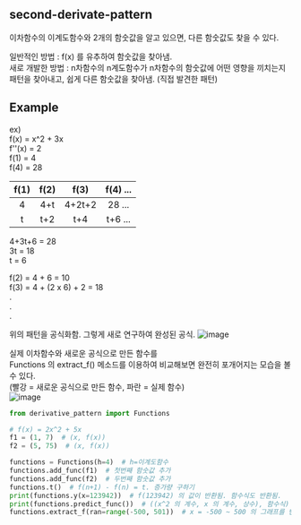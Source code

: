 second-derivate-pattern
---------
이차함수의 이계도함수와 2개의 함숫값을 알고 있으면, 다른 함숫값도 찾을 수 있다.

일반적인 방법 : f(x) 를 유추하여 함숫값을 찾아냄.  
새로 개발한 방법 : n차함수의 n계도함수가 n차함수의 함숫값에 어떤 영향을 끼치는지 패턴을 찾아내고, 쉽게 다른 함숫값을 찾아냄. (직접 발견한 패턴)  

Example
------
ex)  
f(x) = x^2 + 3x  
f''(x) = 2  
f(1) = 4  
f(4) = 28  

|f(1)|f(2)|f(3)|f(4) ...|
|:--:|:--:|:--:|:--:|
|4|4+t|4+2t+2|28 ...|
|t|t+2|t+4|t+6 ...|
     
4+3t+6 = 28  
3t = 18  
t = 6  

f(2) = 4 + 6 = 10  
f(3) = 4 + (2 x 6) + 2 = 18  
.  
.  
.  

위의 패턴을 공식화함.
그렇게 새로 연구하여 완성된 공식.
![image](https://user-images.githubusercontent.com/66504341/108023088-32218f00-7065-11eb-927d-c2e1db214230.png)

실제 이차함수와 새로운 공식으로 만든 함수를  
Functions 의 extract_f() 메소드를 이용하여 비교해보면 완전히 포개어지는 모습을 볼 수 있다.  
(빨강 = 새로운 공식으로 만든 함수, 파란 = 실제 함수)  
![image](https://user-images.githubusercontent.com/66504341/108022443-e6bab100-7063-11eb-91cb-e2f5fad17815.png)

``` python
from derivative_pattern import Functions

# f(x) = 2x^2 + 5x
f1 = (1, 7)  # (x, f(x))
f2 = (5, 75)  # (x, f(x))

functions = Functions(h=4)  # h=이계도함수
functions.add_func(f1)  # 첫번째 함숫값 추가
functions.add_func(f2)  # 두번째 함숫값 추가
functions.t()  # f(n+1) - f(n) = t. 증가량 구하기
print(functions.y(x=123942))  # f(123942) 의 값이 반환됨. 함수식도 반환됨.
print(functions.predict_func())  # ((x^2 의 계수, x 의 계수, 상수), 함수식) 을 반환함.
functions.extract_f(ran=range(-500, 501))  # x = -500 ~ 500 의 그래프를 반환함.
```
